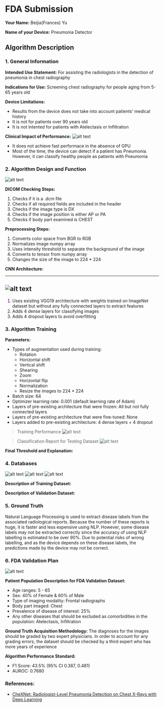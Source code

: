 # FDA  Submission

**Your Name:** Beijia(Frances) Yu

**Name of your Device:** Pneumonia Detector

## Algorithm Description 

### 1. General Information

**Intended Use Statement:** For assisting the radiologists in the detection of pneumonia in chest radiography

**Indications for Use:** Screening chest radiography for people aging from 5-65 years old

**Device Limitations:**
* Results from the device does not take into account patients' medical history
* It is not for patients over 90 years old
* It is not intented for patients with Atelectasis or Infiltration

**Clinical Impact of Performance:**
![alt text][cx_testing] 
* It does not achieve fast performace in the absence of GPU
* Most of the time, the device can detect if a patient has Pneumonia. However, it can classify healthy people as patients with Pneumonia

### 2. Algorithm Design and Function

![alt text][algorithm_flowchart] 

**DICOM Checking Steps:**
1. Checks if it is a .dcm file
2. Checks if all required fields are included in the header
3. Checks if the image type is DX
4. Checks if the image position is either AP or PA
5. Checks if body part examined is CHEST

**Preprocessing Steps:**
1. Converts color space from BGR to RGB
2. Normalizes image numpy array
3. Uses intensity threshold to separate the background of the image
3. Converts to tensor from numpy array 
4. Changes the size of the image to 224 * 224

**CNN Architecture:**

---
![alt text][cnn_model]
---

1. Uses existing VGG19 architecture with weights trained on ImageNet dataset but without any fully connected layers to extract features
2. Adds 4 dense layers for classifying images
3. Adds 4 dropout layers to avoid overfitting


### 3. Algorithm Training

**Parameters:**
* Types of augmentation used during training:
  * Rotation
  * Horizontal shift
  * Vertical shift
  * Shearing
  * Zoom
  * Horizontal flip
  * Normalization
  * Resize the images to 224 * 224
* Batch size: 64
* Optimizer learning rate: 0.001 (default learning rate of Adam)
* Layers of pre-existing architecture that were frozen: All but not fully connected layers
* Layers of pre-existing architecture that were fine-tuned: None
* Layers added to pre-existing architecture: 4 dense layers + 4 dropout

> Training Performance
> ![alt text][model_training]

> Classification Report for Testing Dataset
> ![alt text][classification_report_testing]

**Final Threshold and Explanation:**

### 4. Databases
 ![alt text][pneumonia_distribution]
 ![alt text][age_distribution]
 ![alt text][gender_distribution]

**Description of Training Dataset:** 


**Description of Validation Dataset:** 


### 5. Ground Truth

Natural Language Processing is used to extract disease labels from the associated radiological reports. Because the number of these reports is huge, it is faster and less expensive using NLP. However, some disease labels may not be extracted correctly since the accuracy of using NLP labelling is estimated to be over 90%. Due to potential risks of wrong labelling, and as the device depends on these disease labels, the predictions made by the device may not be correct.


### 6. FDA Validation Plan

![alt text][thresh_vs_f1_score]

**Patient Population Description for FDA Validation Dataset:**
* Age ranges: 5 - 65
* Sex: 40% of Female & 60% of Male
* Type of imaging modality: Frontal radiographs
* Body part imaged: Chest
* Prevalence of disease of interest: 25%
* Any other diseases that should be excluded as comorbidities in the population: Atelectasis, Infiltration

**Ground Truth Acquisition Methodology:**
The diagnoses for the images should be graded by two expert physicians. In order to account for any grading errors, the dataset should be checked by a third expert who has more years of experience

**Algorithm Performance Standard:**
* F1 Score: 43.5% (95% CI 0.387, 0.481)
* AUROC: 0.7680

### References:
* [CheXNet: Radiologist-Level Pneumonia Detection on Chest X-Rays with Deep Learning](https://arxiv.org/pdf/1711.05225.pdf)

[algorithm_flowchart]: https://github.com/yufrances90/Pneumonia-Detection-From-Chest-X-Rays/blob/master/versions/v1/assets/algorithm_flowchart.png?raw=true  "Algorithm Flowchart"

[cnn_model]: https://github.com/yufrances90/Pneumonia-Detection-From-Chest-X-Rays/blob/master/versions/v1/assets/cnn1.png?raw=true "CNN Model"

[model_training]: https://github.com/yufrances90/Pneumonia-Detection-From-Chest-X-Rays/blob/master/assets/__results___8_0.png?raw=true "Model Training Performance"

[thresh_vs_f1_score]: https://github.com/yufrances90/Pneumonia-Detection-From-Chest-X-Rays/blob/master/assets/thresh_vs_f1score.png?raw=true "Threshold Vs. F1-score"

[cx_testing]: https://github.com/yufrances90/Pneumonia-Detection-From-Chest-X-Rays/blob/master/assets/confusion_matrix_testing.png?raw=true "Confusion Matrix for Testing Dataset"

[classification_report_testing]: https://github.com/yufrances90/Pneumonia-Detection-From-Chest-X-Rays/blob/master/assets/classification_report_testing.png?raw=true "Classification Report for Testing Dataset"

[pneumonia_distribution]: https://github.com/yufrances90/Pneumonia-Detection-From-Chest-X-Rays/blob/master/assets/pneumonia_distribution.png?raw=true "Distribution of Pneumonia-positive and Pneumonia-negative"
[age_distribution]: https://github.com/yufrances90/Pneumonia-Detection-From-Chest-X-Rays/blob/master/assets/age_distribution.png?raw=true "Distribution of Patient Age"
[gender_distribution]: https://github.com/yufrances90/Pneumonia-Detection-From-Chest-X-Rays/blob/master/assets/gender_distribution.png?raw=true "Distribution of Patient Gender"
